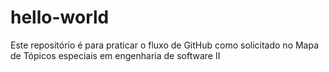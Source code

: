 # hello-world
Este repositório é para praticar o fluxo de GitHub como solicitado no Mapa de Tópicos especiais em engenharia de software II
